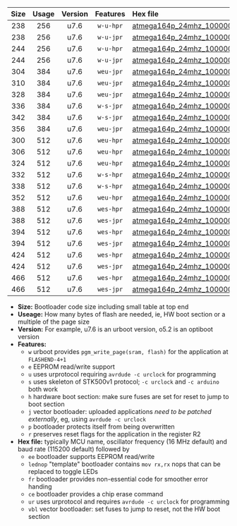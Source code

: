 |Size|Usage|Version|Features|Hex file|
|:-:|:-:|:-:|:-:|:--|
|238|256|u7.6|`w-u-hpr`|[atmega164p_24mhz_1000000bps_ur.hex](https://raw.githubusercontent.com/stefanrueger/urboot/main//atmega164p_24mhz_1000000bps_ur.hex)|
|238|256|u7.6|`w-u-jpr`|[atmega164p_24mhz_1000000bps_ur_vbl.hex](https://raw.githubusercontent.com/stefanrueger/urboot/main//atmega164p_24mhz_1000000bps_ur_vbl.hex)|
|244|256|u7.6|`w-u-hpr`|[atmega164p_24mhz_1000000bps_lednop_ur.hex](https://raw.githubusercontent.com/stefanrueger/urboot/main//atmega164p_24mhz_1000000bps_lednop_ur.hex)|
|244|256|u7.6|`w-u-jpr`|[atmega164p_24mhz_1000000bps_lednop_ur_vbl.hex](https://raw.githubusercontent.com/stefanrueger/urboot/main//atmega164p_24mhz_1000000bps_lednop_ur_vbl.hex)|
|304|384|u7.6|`weu-jpr`|[atmega164p_24mhz_1000000bps_ee_ur_vbl.hex](https://raw.githubusercontent.com/stefanrueger/urboot/main//atmega164p_24mhz_1000000bps_ee_ur_vbl.hex)|
|310|384|u7.6|`weu-jpr`|[atmega164p_24mhz_1000000bps_ee_lednop_ur_vbl.hex](https://raw.githubusercontent.com/stefanrueger/urboot/main//atmega164p_24mhz_1000000bps_ee_lednop_ur_vbl.hex)|
|328|384|u7.6|`weu-jpr`|[atmega164p_24mhz_1000000bps_ee_lednop_fr_ur_vbl.hex](https://raw.githubusercontent.com/stefanrueger/urboot/main//atmega164p_24mhz_1000000bps_ee_lednop_fr_ur_vbl.hex)|
|336|384|u7.6|`w-s-jpr`|[atmega164p_24mhz_1000000bps_vbl.hex](https://raw.githubusercontent.com/stefanrueger/urboot/main//atmega164p_24mhz_1000000bps_vbl.hex)|
|342|384|u7.6|`w-s-jpr`|[atmega164p_24mhz_1000000bps_lednop_vbl.hex](https://raw.githubusercontent.com/stefanrueger/urboot/main//atmega164p_24mhz_1000000bps_lednop_vbl.hex)|
|356|384|u7.6|`weu-jpr`|[atmega164p_24mhz_1000000bps_ee_lednop_fr_ce_ur_vbl.hex](https://raw.githubusercontent.com/stefanrueger/urboot/main//atmega164p_24mhz_1000000bps_ee_lednop_fr_ce_ur_vbl.hex)|
|300|512|u7.6|`weu-hpr`|[atmega164p_24mhz_1000000bps_ee_ur.hex](https://raw.githubusercontent.com/stefanrueger/urboot/main//atmega164p_24mhz_1000000bps_ee_ur.hex)|
|306|512|u7.6|`weu-hpr`|[atmega164p_24mhz_1000000bps_ee_lednop_ur.hex](https://raw.githubusercontent.com/stefanrueger/urboot/main//atmega164p_24mhz_1000000bps_ee_lednop_ur.hex)|
|324|512|u7.6|`weu-hpr`|[atmega164p_24mhz_1000000bps_ee_lednop_fr_ur.hex](https://raw.githubusercontent.com/stefanrueger/urboot/main//atmega164p_24mhz_1000000bps_ee_lednop_fr_ur.hex)|
|332|512|u7.6|`w-s-hpr`|[atmega164p_24mhz_1000000bps.hex](https://raw.githubusercontent.com/stefanrueger/urboot/main//atmega164p_24mhz_1000000bps.hex)|
|338|512|u7.6|`w-s-hpr`|[atmega164p_24mhz_1000000bps_lednop.hex](https://raw.githubusercontent.com/stefanrueger/urboot/main//atmega164p_24mhz_1000000bps_lednop.hex)|
|352|512|u7.6|`weu-hpr`|[atmega164p_24mhz_1000000bps_ee_lednop_fr_ce_ur.hex](https://raw.githubusercontent.com/stefanrueger/urboot/main//atmega164p_24mhz_1000000bps_ee_lednop_fr_ce_ur.hex)|
|388|512|u7.6|`wes-hpr`|[atmega164p_24mhz_1000000bps_ee.hex](https://raw.githubusercontent.com/stefanrueger/urboot/main//atmega164p_24mhz_1000000bps_ee.hex)|
|388|512|u7.6|`wes-jpr`|[atmega164p_24mhz_1000000bps_ee_vbl.hex](https://raw.githubusercontent.com/stefanrueger/urboot/main//atmega164p_24mhz_1000000bps_ee_vbl.hex)|
|394|512|u7.6|`wes-hpr`|[atmega164p_24mhz_1000000bps_ee_lednop.hex](https://raw.githubusercontent.com/stefanrueger/urboot/main//atmega164p_24mhz_1000000bps_ee_lednop.hex)|
|394|512|u7.6|`wes-jpr`|[atmega164p_24mhz_1000000bps_ee_lednop_vbl.hex](https://raw.githubusercontent.com/stefanrueger/urboot/main//atmega164p_24mhz_1000000bps_ee_lednop_vbl.hex)|
|424|512|u7.6|`wes-hpr`|[atmega164p_24mhz_1000000bps_ee_lednop_fr.hex](https://raw.githubusercontent.com/stefanrueger/urboot/main//atmega164p_24mhz_1000000bps_ee_lednop_fr.hex)|
|424|512|u7.6|`wes-jpr`|[atmega164p_24mhz_1000000bps_ee_lednop_fr_vbl.hex](https://raw.githubusercontent.com/stefanrueger/urboot/main//atmega164p_24mhz_1000000bps_ee_lednop_fr_vbl.hex)|
|466|512|u7.6|`wes-hpr`|[atmega164p_24mhz_1000000bps_ee_lednop_fr_ce.hex](https://raw.githubusercontent.com/stefanrueger/urboot/main//atmega164p_24mhz_1000000bps_ee_lednop_fr_ce.hex)|
|466|512|u7.6|`wes-jpr`|[atmega164p_24mhz_1000000bps_ee_lednop_fr_ce_vbl.hex](https://raw.githubusercontent.com/stefanrueger/urboot/main//atmega164p_24mhz_1000000bps_ee_lednop_fr_ce_vbl.hex)|

- **Size:** Bootloader code size including small table at top end
- **Useage:** How many bytes of flash are needed, ie, HW boot section or a multiple of the page size
- **Version:** For example, u7.6 is an urboot version, o5.2 is an optiboot version
- **Features:**
  + `w` urboot provides `pgm_write_page(sram, flash)` for the application at `FLASHEND-4+1`
  + `e` EEPROM read/write support
  + `u` uses urprotocol requiring `avrdude -c urclock` for programming
  + `s` uses skeleton of STK500v1 protocol; `-c urclock` and `-c arduino` both work
  + `h` hardware boot section: make sure fuses are set for reset to jump to boot section
  + `j` vector bootloader: uploaded applications *need to be patched externally*, eg, using `avrdude -c urclock`
  + `p` bootloader protects itself from being overwritten
  + `r` preserves reset flags for the application in the register R2
- **Hex file:** typically MCU name, oscillator frequency (16 MHz default) and baud rate (115200 default) followed by
  + `ee` bootloader supports EEPROM read/write
  + `lednop` "template" bootloader contains `mov rx,rx` nops that can be replaced to toggle LEDs
  + `fr` bootloader provides non-essential code for smoother error handing
  + `ce` bootloader provides a chip erase command
  + `ur` uses urprotocol and requires `avrdude -c urclock` for programming
  + `vbl` vector bootloader: set fuses to jump to reset, not the HW boot section
